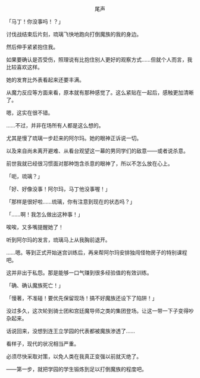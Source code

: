 <p align="center">尾声</p>

「马丁！你没事吗！？」

讨伐战结束后片刻，琉璃飞快地跑向打倒魔族的我的身边。

然后伸手紧紧抱住我。

如果要确认是否受伤，照理说有比抱住别人更好的观察方式……但就个人而言，我比较喜欢这样。

她的发育比外表看起来还要丰满。

从魔力反应等方面来看，原本就有那种感觉了。这么紧贴在一起后，感触更加清晰了。

嗯，这实在很不错。

……不过，并非在场所有人都是这么想的。

尤其是慢了琉璃一步赶来的阿尔玛。她的眼神正诉说一切。

以及来自尚未离开避难、从看台观望这一幕的男同学们的敌意——或者说杀意。

前世我就已经很习惯面对那种饱含杀意的眼神了，所以不怎么放在心上。

「呃，琉璃？」

「好、好像没事！阿尔玛，马丁他没事喔！」

「那样是很好啦……琉璃，你有注意到现在的状态吗？」

「……啊！我怎么做出这种事！」

唉唉，又多嘴提醒她了！

听到阿尔玛的发言，琉璃马上从我胸前退开。

……嗯。等到正式开始迷宫训练后，再来帮阿尔玛安排独闯怪物房子的特别课程吧。

这并非出于私怨。那是能够一口气赚到很多经验值的有效训练。

「确、确认魔族死亡！」

「慢著，不准碰！要优先保留现场！搞不好魔族还设下了陷阱！」

没过多久，这次轮到骑士团和宫廷魔导师之类的集团登场。让这一带一下子变得吵杂起来。

话说回来，没想到连王立学园的代表都被魔族渗透了……

看样子，现代的状况相当严重。

必须尽快采取对策，以免人类在我真正变强以前就灭绝了。

——第一步，就把学园的学生锻炼到足以打倒魔族的程度吧。


